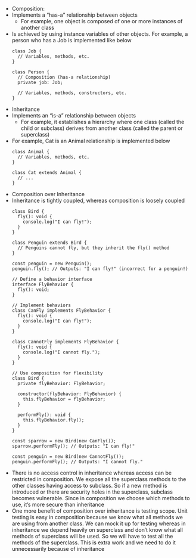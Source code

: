 - Composition:
- Implements a “has-a” relationship between objects
  - For example, one object is composed of one or more instances of another class
- Is achieved by using instance variables of other objects. For example, a person who has a Job is implemented like below
  ```tsx
  class Job {
    // Variables, methods, etc.
  }

  class Person {
    // Composition (has-a relationship)
    private job: Job;

    // Variables, methods, constructors, etc.
  }
  ```
- Inheritance
- Implements an “is-a” relationship between objects
  - For example, it establishes a hierarchy where one class (called the child or subclass) derives from another class (called the parent or superclass)
- For example, Cat is an Animal relationship is implemented below
  ```tsx
  class Animal {
    // Variables, methods, etc.
  }

  class Cat extends Animal {
    // ...
  }
  ```
- Composition over Inheritance
- Inheritance is tightly coupled, whereas composition is loosely coupled
  ```tsx
  class Bird {
    fly(): void {
      console.log("I can fly!");
    }
  }

  class Penguin extends Bird {
    // Penguins cannot fly, but they inherit the fly() method
  }

  const penguin = new Penguin();
  penguin.fly(); // Outputs: "I can fly!" (incorrect for a penguin!)
  ```
  ```tsx
  // Define a behavior interface
  interface FlyBehavior {
    fly(): void;
  }

  // Implement behaviors
  class CanFly implements FlyBehavior {
    fly(): void {
      console.log("I can fly!");
    }
  }

  class CannotFly implements FlyBehavior {
    fly(): void {
      console.log("I cannot fly.");
    }
  }

  // Use composition for flexibility
  class Bird {
    private flyBehavior: FlyBehavior;

    constructor(flyBehavior: FlyBehavior) {
      this.flyBehavior = flyBehavior;
    }

    performFly(): void {
      this.flyBehavior.fly();
    }
  }

  const sparrow = new Bird(new CanFly());
  sparrow.performFly(); // Outputs: "I can fly!"

  const penguin = new Bird(new CannotFly());
  penguin.performFly(); // Outputs: "I cannot fly."
  ```
- There is no access control in inheritance whereas access can be restricted in composition. We expose all the superclass methods to the other classes having access to subclass. So if a new method is introduced or there are security holes in the superclass, subclass becomes vulnerable. Since in composition we choose which methods to use, it’s more secure than inheritance
- One more benefit of composition over inheritance is testing scope. Unit testing is easy in composition because we know what all methods we are using from another class. We can mock it up for testing whereas in inheritance we depend heavily on superclass and don’t know what all methods of superclass will be used. So we will have to test all the methods of the superclass. This is extra work and we need to do it unnecessarily because of inheritance
